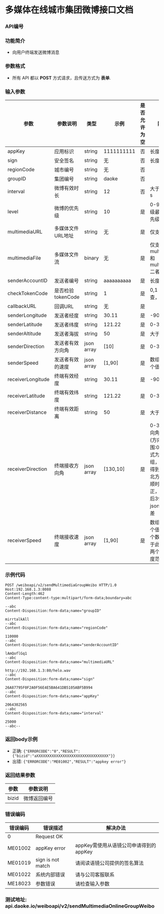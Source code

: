 
多媒体在线城市集团微博接口文档
====================

### API编号

### 功能简介
* 向用户终端发送微博消息


### 参数格式
* 所有 API 都以 **POST** 方式请求，且传送方式为 **表单**.


### 输入参数

 参数             |参数说明           |  类型       |   示例         |是否允许为空|  限制条件
------------------|-------------------|-------------|----------------|------------|---------------
 appKey           | 应用标识          | string      | 1111111111     |否          | 长度不大于10
 sign             | 安全签名          | string      | 无             |否          | 长度为40
 regionCode       | 城市编号          | string      | 无             |否          |
 groupID          | 集团编号          | string      | daoke          |否          |
 interval         | 微博有效时长      | string      | 12             |否          | 大于0，单位：s
 level            | 微博的优先级      | string      | 10             |是          | 0-99， 0:优先级最高，99:优先级最低
 multimediaURL    | 多媒体文件URL地址 | string      | 无             |是          | 仅支持音频
 multimediaFile   | 多媒体文件流      | binary      | 无             |是          | 仅支持音频，multimediaURL和multimediaFile二者必选其一
 senderAccountID  | 发送者编号        | string      | aaaaaaaaaa     |是          | 长度为10
 checkTokenCode   | 是否检验tokenCode | string      | 1              |是          | 0,1  0：不检查，1：检查
 callbackURL      | 回调URL           | string      | 无             |是          |
 senderLongitude  | 发送者经度        | string      | 30.11          |是          | -90~90
 senderLatitude   | 发送者纬度        | string      | 121.22         |是          | 0-360
 senderAltitude   | 发送者海拔        | string      | 50             |是          | 大于0
 senderDirection  | 发送者有效方向角  | json array  | [10]           |是          | 0-360, -1
 senderSpeed      | 发送者有效的速度  | json array  | [1,90]         |是          | 数组有1个或2个值
 receiverLongitude| 终端有效经度      | string      | 30.11          |是          | -90~90
 receiverLatitude | 终端有效纬度      | string      | 121.22         |是          | 0-360
 receiverDistance | 终端有效距离      | string      | 50             |是          | 大于0
 receiverDirection| 终端接收方向角    | json array  | [130,10]       |是          | 0-360, -1。方向角及允许误差(方向范围:0~360),格式为json数组，-1表示未得到方向角，正北方向为0度，顺时>针方向为正，保留小数点后3位,第二个json元素代表误差
 receiverSpeed    | 终端接收速度      | json array  | [1,90]         |是          | 数组有1个或2个值，若只有一个数，则表示大于此速度，若有两个数则表示速度范围


### 示例代码

    POST /weiboapi/v2/sendMultimediaGroupWeibo HTTP/1.0
    Host:192.168.1.3:8088
    Content-Length:462
    Content-Type:content-type:multipart/form-data;boundary=abc

    --abc
    Content-Disposition:form-data;name="groupID"

    mirrtalkAll
    --abc
    Content-Disposition:form-data;name="regionCode"

    110000
    --abc
    Content-Disposition:form-data;name="senderAccountID"

    lAmQoflGq1
    --abc
    Content-Disposition:form-data;name="multimediaURL"

    http://192.168.1.3:80/helo.wav
    --abc
    Content-Disposition:form-data;name="sign"

    26A87795F0F2A0F56E4E5BA641DB5105ABF5B994
    --abc
    Content-Disposition:form-data;name="appKey"

    2064302565
    --abc
    Content-Disposition:form-data;name="interval"

    25000
    --abc--


### 返回body示例

* 正确: `{"ERRORCODE":"0","RESULT":{"bizid":"aXXXXXXXXXXXXXXXXXXXXXXXXXXXXXXXXX"}}`
* 出错: `{"ERRORCODE":"ME01002","RESULT":"appkey error"}`



### 返回结果参数

参数                | 参数说明
--------------------|-------------------------------------------
bizid               | 微博返回编号


### 错误编码

 错误编码   | 错误描述                  | 解决办法
------------|---------------------------|------------------
 0          | Request OK                |
 ME01002    | appKey error              | appKey需使用从语镜公司申请得到的appKey
 ME01019    | sign is not match         | 请阅读语镜公司提供的签名算法
 ME01022    | 系统内部错误              | 请与公司客服联系
 ME18023    | 参数错误                  | 请检查输入参数


### 测试地址: api.daoke.io/weiboapi/v2/sendMultimediaOnlineGroupWeibo
